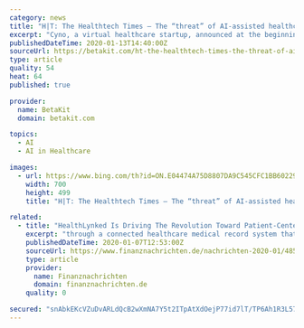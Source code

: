 ```yaml
---
category: news
title: "H|T: The Healthtech Times – The “threat” of AI-assisted healthcare"
excerpt: "Cyno, a virtual healthcare startup, announced at the beginning of January that it has signed a service agreement with Canadian e-commerce giant Shopify. Cardiologs raises $15 million for AI that helps spot heart conditions Cardiologs, a French medical technology startup that’s leveraging artificial intelligence (AI) to help detect heart ..."
publishedDateTime: 2020-01-13T14:40:00Z
sourceUrl: https://betakit.com/ht-the-healthtech-times-the-threat-of-ai-assisted-healthcare/
type: article
quality: 54
heat: 64
published: true

provider:
  name: BetaKit
  domain: betakit.com

topics:
  - AI
  - AI in Healthcare

images:
  - url: https://www.bing.com/th?id=ON.E04474A75D8807DA9C545CFC1BB60229
    width: 700
    height: 499
    title: "H|T: The Healthtech Times – The “threat” of AI-assisted healthcare"

related:
  - title: "HealthLynked Is Driving The Revolution Toward Patient-Centered Medicine; HealthLynked Network Is Transforming The Way Healthcare Data Is Shared."
    excerpt: "through a connected healthcare medical record system that is patient centered, the platform provides, third, personalized medical recommendations using artificial intelligence (AI). HealthLynked tackles some of the biggest problems in the healthcare system--finding appropriate healthcare providers, scheduling appointments, slow check-ins ..."
    publishedDateTime: 2020-01-07T12:53:00Z
    sourceUrl: https://www.finanznachrichten.de/nachrichten-2020-01/48548492-healthlynked-is-driving-the-revolution-toward-patient-centered-medicine-healthlynked-network-is-transforming-the-way-healthcare-data-is-shared-296.htm
    type: article
    provider:
      name: Finanznachrichten
      domain: finanznachrichten.de
    quality: 0

secured: "snAbkEKcVZuDvARLdQcB2wXmNA7Y5t2ITpAtXdOejP77id7lT/TP6Ah1R3L57XFPQeq3J8kB6mmZAyQ0xvbtrQqNQAxf8Lltbijwx3S9vkO5WY+O1IDqYcreQpqOwQHd/rz5ONLJVe8rZBa9ChPaI0cM8L6WggNu3stjSf3nmNukljfWQGadXoibgQhpS58uMvxt6653JdO/xNvfPauX8YmtNAX6KSa1cgPIn5VSY1ndu7bm1dUkoTqexdQ+Hl+FbsPlr/ebUE6N1i4ktQb/JQ==;2BOTqq6nS+i3AUt6e2v4Kg=="
---
```


